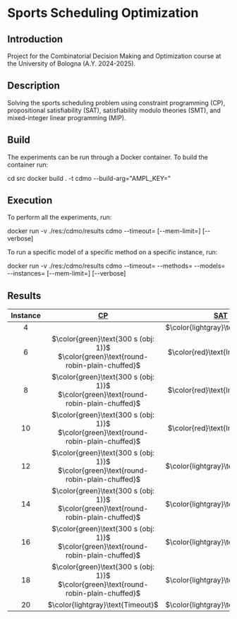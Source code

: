 # Sports Scheduling Optimization

## Introduction

Project for the Combinatorial Decision Making and Optimization course at the University of Bologna (A.Y. 2024-2025).

## Description

Solving the sports scheduling problem using constraint programming (CP), propositional satisfiability (SAT), satisfiability modulo theories (SMT), and mixed-integer linear programming (MIP).

## Build

The experiments can be run through a Docker container. To build the container run:


cd src
docker build . -t cdmo --build-arg="AMPL_KEY=<ampl-community-key>"


## Execution

To perform all the experiments, run:

docker run -v ./res:/cdmo/results cdmo
--timeout=<timeout-per-model>
[--mem-limit=<ram-limit>]
[--verbose]


To run a specific model of a specific method on a specific instance, run:

docker run -v ./res:/cdmo/results cdmo
--timeout=<timeout-per-model>
--methods=<method-name>
--models=<model-name>
--instances=<instance-number>
[--mem-limit=<ram-limit>]
[--verbose]


## Results
<!-- Do NOT remove the comments below -->
<!-- begin-status -->
| Instance | [CP](./method-statuses/cp-status.md) | [SAT](./method-statuses/sat-status.md) | [SMT](./method-statuses/smt-status.md) | [MIP](./method-statuses/mip-status.md) |
|:-:| :---:|:---:|:---:|:---:|
| $4$ | | $\color{lightgray}\text{Timeout}$ | | | 
| $6$ | $\color{green}\text{300 s (obj: 1)}$</br>$\color{green}\text{round-robin-plain-chuffed}$ | $\color{red}\text{Inconsistent}$ | | | 
| $8$ | $\color{green}\text{300 s (obj: 1)}$</br>$\color{green}\text{round-robin-plain-chuffed}$ | $\color{red}\text{Inconsistent}$ | | | 
| $10$ | $\color{green}\text{300 s (obj: 1)}$</br>$\color{green}\text{round-robin-plain-chuffed}$ | $\color{red}\text{Inconsistent}$ | | | 
| $12$ | $\color{green}\text{300 s (obj: 1)}$</br>$\color{green}\text{round-robin-plain-chuffed}$ | $\color{lightgray}\text{Timeout}$ | | | 
| $14$ | $\color{green}\text{300 s (obj: 1)}$</br>$\color{green}\text{round-robin-plain-chuffed}$ | $\color{lightgray}\text{Timeout}$ | | | 
| $16$ | $\color{green}\text{300 s (obj: 1)}$</br>$\color{green}\text{round-robin-plain-chuffed}$ | $\color{lightgray}\text{Timeout}$ | | | 
| $18$ | $\color{green}\text{300 s (obj: 1)}$</br>$\color{green}\text{round-robin-plain-chuffed}$ | $\color{lightgray}\text{Timeout}$ | | | 
| $20$ | $\color{lightgray}\text{Timeout}$ | $\color{lightgray}\text{Timeout}$ | | | 

<!-- end-status -->

